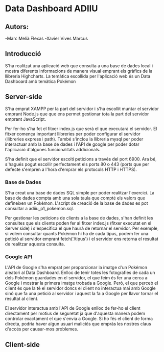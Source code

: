 # Data Dashboard ADIIU

## Autors:
-Marc Melià Flexas
-Xavier Vives Marcus

## Introducció
S'ha realitzat una aplicació web que consulta a una base de dades local i 
mostra diferents informacions de manera visual emprant els gràfics de la 
llibreria Highcharts. La temàtica escollida per l'aplicació web és un Data 
Dashboard amb temàtica Pokémon

## Server-side
S'ha emprat XAMPP per la part del servidor i s'ha escollit muntar el servidor 
emprant Node.js que que ens permet gestionar tota la part del servidor emprant 
JavaScript.

Per fer-ho s'ha fet el fitxer index.js que serà el que executarà el servidor.
El fitxer comença important llibreries per poder configurar el servidor
(llibreries express i path). També s'inclou la llibreria mysql per poder 
interactuar amb la base de dades i l'API de google per poder dotar l'aplicació 
d'algunes funcionalitats addicionals.

S'ha definit que el servidor escolti peticions a través del port 6900. Ara bé, 
s'hagués pogut escollir perfectament els ports 80 o 443 (ports que per defecte 
s'empren a l'hora d'emprar els protocols HTTP i HTTPS).

### Base de Dades
S'ha creat una base de dades SQL simple per poder realitzar l'exercici. La base
 de dades compta amb una sola taula que compté els valors que defineixen un 
Pokémon. L'script de creació de la base de dades es pot consultar a 
adiiu_p1_pokemon.sql.

Per gestionar les peticions de clients a la base de dades, s'han definit les 
consultes que els clients poden fer al fitxer index.js (fitxer executat en el 
Server side) i s'especifica el que haurà de retornar el servidor. Per exemple, 
si volem consultar quants Pokémon hi ha de cada tipus, podem fer una petició 
al servidor emprant fetch('/tipus') i el servidor ens retorna el resultat de 
realitzar aquesta consulta.

### Google API
L'API de Google s'ha emprat per proporcionar la imatge d'un Pokémon aleatori 
al Data Dashboard. Enlloc de tenir totes les fotografies de cada un dels
Pokémon guardades en el servidor, el que feim és fer una cerca a Google i 
mostrar la primera imatge trobada a Google. Però, el que perceb el client 
és que la té el servidor doncs el client no interactua mai amb Google sinó 
que fa una petició al servidor i aquest la fa a Google per llavor tornar el 
resultat al client.

El servidor interactua amb l'API de Google enlloc de fer-ho el client 
directament per motius de seguretat ja que d'aquesta manera podem controlar 
exactament el que s'envia a Google. Si ho fés el client de forma directa, 
podria haver algun usuari maliciós que empràs les nostres claus d'accés per 
causar-mos problemes.

## Client-side
